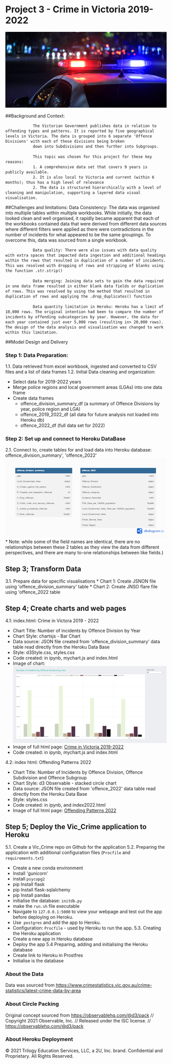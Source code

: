 
# Project 3 - Crime in Victoria 2019-2022

![Crime in Victoria 2019-2022](/Images/Police_Picture1.jpg)

##Background and Context:

                The Victorian Government publishes data in relation to offending types and patterns. It is reported by five geographical levels in Victoria. The data is grouped into 6 separate 'Offence Divisions' with each of these divisions being broken
                down into Subdivisions and then further into Subgroups.
                
                This topic was chosen for this project for these key reasons:
                1. A comprehensive data set that covers 9 years is publicly available.
                2. It is also local to Victoria and current (within 6 months); thus has a high level of relevance
                2. The data is structured hierarchically with a level of cleaning and manipulation, supporting a layered data visual visualisation.


##Challenges and limitations:
                Data Consistency: The data was organised into multiple tables within multiple workbooks. While initially, the data looked clean and well organised, it rapidly became apparent that each of the workbooks contained data that were derived from different data sources where different filters were applied as there were contradictions in the number of incidents for what appeared to be the same groupings. To overcome this, data was sourced from a single workbook. 

                Data quality: There were also issues with data quality with extra spaces that impacted data ingestion and additional headings within the rows that resulted in duplication of a number of incidents. This was resolved with dropping of rows and stripping of blanks using the function .str.strip()

                Data merging: Joining data sets to gain the data required in one data frame resulted in either blank data fields or duplication of rows. This was resolved by using the method that resulted in duplication of rows and applying the .drop_duplicates() function

                Data quantity limitation in Heroku: Heroku has a limit of 10,000 rows. The original intention had been to compare the number of incidents by offending subcategories by year. However, the data for each year contained just over 5,000 rows (resulting in> 20,000 rows). The design of the data analysis and visualisation was changed to work within this limitation.
   
##Model Design and Delivery

### Step 1: Data Preparation:
1.1. Data retrieved from excel workbook, ingested and converted to CSV files and a list of data frames
1.2. Initial Data cleaning and organization:
   * Select data for 2019-2022 years 
   * Merge police regions and local government areas (LGAs) into one data frame
   * Create data frames 
        * offence_division_summary_df (a summary of Offence Divisions by year, police region and LGA)
        * offence_2019_2022_df (all data for future analysis not loaded into Heroku db)
        * offence_2022_df (full data set for 2022)

### Step 2: Set up and connect to Heroku DataBase

2.1. Connect to, create tables for and load data into Heroku database: offence_division_summary', 'offence_2022'![Vic_crime_ERD](Images/Vic_crime_ERD.png) * Note: while some of the field names are identical, there are no relationships between these 2 tables as they view the data from different perspectives, and there are many to-one relationships between like fields.)

## Step 3; Transform Data

3.1. Prepare data for specific visualisations
        * Chart 1: Create JSNON file using 'offence_division_summary' table
        * Chart 2: Create JNSO flare file using 'offence_2022 table

## Step 4; Create charts and web pages 

4.1: index.html: Crime in Victora 2019 - 2022 
 * Chart Title: Number of incidents by Offence Division by Year 
 * Chart Style: chartsjs - Bar Chart  
 * Data source: JSON file created from 'offence_division_summary' data table read directly from the Heroku Data Base
 * Style: d3Style.css, styles.css
 * Code created: in ipynb, mychart.js and index.html 
 * Image of chart: ![Number of Incidents by Offence Division by Year](Images/Incidents_by_Offence_Divisions_2019-_2022.png)
 * Image of full html page: [Crime in Victoria 2019-2022](Images/index.html.png)
 * Code created: in ipynb, mychart.js and index.html 

4.2: index html: Offending Patterns 2022 
 * Chart Title: Number of Incidents by Offence Division, Offence Subdivision and Offence Subgroup
 * Chart Style: d3 Observable - stacked circle chart 
 * Data source: JSON file created from 'offence_2022' data table read directly from the Heroku Data Base
 * Style: styles.css
 * Code created: in ipynb, and index2022.html
 * Image of full html page: [Offending Patterns 2022 ](Images/index2022.html.png)
        
## Step 5; Deploy the Vic_Crime application to Heroku
5.1. Create a Vic_Crime repo on Github for the application
5.2. Preparing the application with additional configuration files (`Procfile` and `requirements.txt`)
 * Create a new conda environment 
 * Install 'gunicorn'
 * install `psycopg2`
 * pip Install flask
 * pip Install flask-sqlalchemy
 * pip Install pandas
 * initialise the database: `initdb.py`
 * make the `run.sh` file executable
 * Navigate to `127.0.0.1:5000` to view your webpage and test out the app before deploying on Heroku. 
 * Use` postgres` and add the app to Heroku.
 * Configuration: `Procfile` - used by Heroku to run the app.
5.3. Creating the Heroku application
* Create a new app in Heroku database
* Deploy the app
5.4  Preparing, adding and initialising the Heroku database
* Create link to Heroku in  Prostfres
* Initialise is the database

### About the Data
Data was sourced from https://www.crimestatistics.vic.gov.au/crime-statistics/latest-crime-data-by-area

### About Circle Packing 
Original concept sourced  from https://observablehq.com/@d3/pack
// Copyright 2021 Observable, Inc.
// Released under the ISC license.
// https://observablehq.com/@d3/pack

### About Heroku Deployment 
© 2021 Trilogy Education Services, LLC, a 2U, Inc. brand. Confidential and Proprietary. All Rights Reserved.